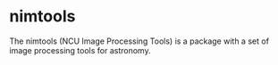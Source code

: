 # nimtools
The nimtools (NCU Image Processing Tools) is a package with a set of image processing tools for astronomy. 
